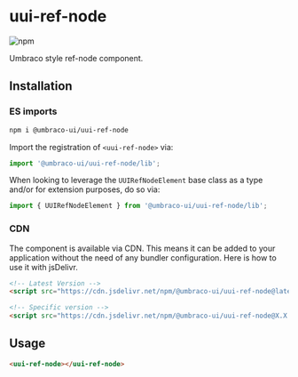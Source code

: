# uui-ref-node

![npm](https://img.shields.io/npm/v/@umbraco-ui/uui-ref-node?logoColor=%231B264F)

Umbraco style ref-node component.

## Installation

### ES imports

```zsh
npm i @umbraco-ui/uui-ref-node
```

Import the registration of `<uui-ref-node>` via:

```javascript
import '@umbraco-ui/uui-ref-node/lib';
```

When looking to leverage the `UUIRefNodeElement` base class as a type and/or for extension purposes, do so via:

```javascript
import { UUIRefNodeElement } from '@umbraco-ui/uui-ref-node/lib';
```

### CDN

The component is available via CDN. This means it can be added to your application without the need of any bundler configuration. Here is how to use it with jsDelivr.

```html
<!-- Latest Version -->
<script src="https://cdn.jsdelivr.net/npm/@umbraco-ui/uui-ref-node@latest/dist/uui-ref-node.min.js"></script>

<!-- Specific version -->
<script src="https://cdn.jsdelivr.net/npm/@umbraco-ui/uui-ref-node@X.X.X/dist/uui-ref-node.min.js"></script>
```

## Usage

```html
<uui-ref-node></uui-ref-node>
```
